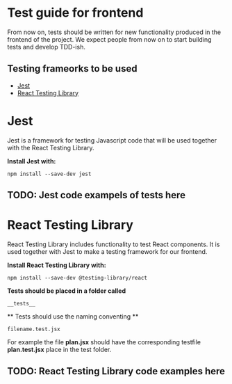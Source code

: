 # Test guide for frontend 
From now on, tests should be written for new functionality produced in the frontend of the project.
We expect people from now on to start building tests and develop TDD-ish. 

## Testing frameorks to be used
- [Jest](https://jestjs.io/docs/getting-started)
- [React Testing Library](https://testing-library.com/docs/react-testing-library/intro)

# Jest
Jest is a framework for testing Javascript code that will be used together with the React Testing Library.

**Install Jest with:**

    npm install --save-dev jest 

## TODO: Jest code exampels of tests here

# React Testing Library
React Testing Library includes functionality to test React components. It is used together with Jest to make a testing framework for our frontend.

**Install React Testing Library with:**

    npm install --save-dev @testing-library/react 

**Tests should be placed in a folder called**

    __tests__ 
** Tests should use the naming conventing **

    filename.test.jsx
For example the file **plan.jsx** should have the corresponding testfile **plan.test.jsx** place in the test folder.

## TODO: React Testing Library code examples here
